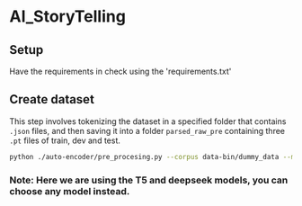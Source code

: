 # AI_StoryTelling

## Setup
Have the requirements in check using the 'requirements.txt'


## Create dataset
This step involves tokenizing the dataset in a specified folder that contains ``.json`` files, and then saving it into a folder `parsed_raw_pre` containing three ``.pt`` files of train, dev and test. 
```bash
python ./auto-encoder/pre_procesing.py --corpus data-bin/dummy_data --maxlen 256 --encoder_model google-t5/t5-small --decoder_model deepseek-ai/DeepSeek-R1-Distill-Qwen-1.5B --hf_token your_hf_token
```
### Note: Here we are using the T5 and deepseek models, you can choose any model instead.

